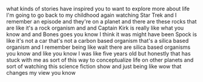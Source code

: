 what kinds of stories have inspired you to want to explore more about life I'm going to go back to my childhood again watching Star Trek and I remember an episode and they're on a planet and there are these rocks that are like it's a rock organism and and Captain Kirk is really like what you know and and Bones goes you know I think it was might have been Spock is like it's not a car that's not a carbon based organism that's a silica based organism and I remember being like wait there are silica based organisms you know and like you know I was like five years old but honestly that has stuck with me as sort of this way to conceptualize life on other planets and sort of watching this science fiction show and just being like wow that changes my view you know